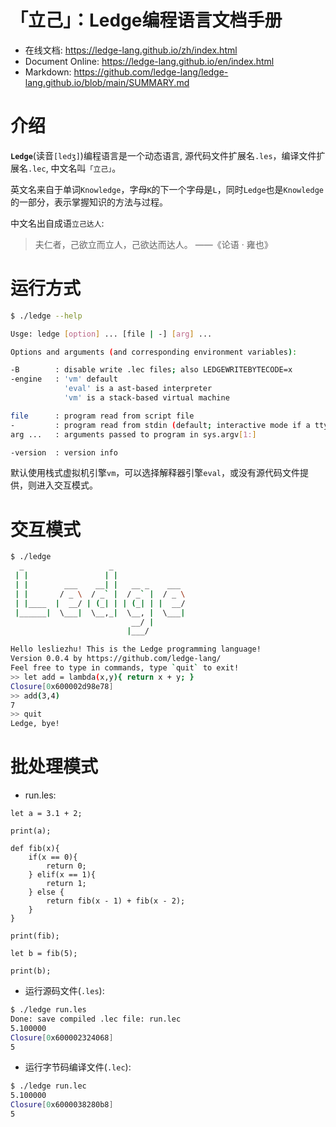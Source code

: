 # 「立己」：Ledge编程语言文档手册

- 在线文档: https://ledge-lang.github.io/zh/index.html
- Document Online: https://ledge-lang.github.io/en/index.html
- Markdown: https://github.com/ledge-lang/ledge-lang.github.io/blob/main/SUMMARY.md

# 介绍

**`Ledge`**(读音`[ledʒ]`)编程语言是一个动态语言, 源代码文件扩展名`.les`，编译文件扩展名`.lec`, 中文名叫`「立己」`。

英文名来自于单词`Knowledge`，字母`K`的下一个字母是`L`，同时`Ledge`也是`Knowledge`的一部分，表示掌握知识的方法与过程。

中文名出自成语`立己达人`:

> 夫仁者，己欲立而立人，己欲达而达人。  ——《论语 · 雍也》


# 运行方式

```bash
$ ./ledge --help

Usge: ledge [option] ... [file | -] [arg] ...

Options and arguments (and corresponding environment variables):

-B        : disable write .lec files; also LEDGEWRITEBYTECODE=x
-engine   : 'vm' default
            'eval' is a ast-based interpreter
            'vm' is a stack-based virtual machine

file      : program read from script file
-         : program read from stdin (default; interactive mode if a tty)
arg ...   : arguments passed to program in sys.argv[1:]

-version  : version info
```

默认使用栈式虚拟机引擎`vm`，可以选择解释器引擎`eval`，或没有源代码文件提供，则进入交互模式。

# 交互模式

```bash
$ ./ledge
  _                   _
 | |                 | |
 | |        ___    __| |   __ _    ___
 | |       / _ \  / _` |  / _` |  / _ \
 | |____  |  __/ | (_| | | (_| | |  __/
 |______|  \___|  \__,_|  \__, |  \___|
                           __/ |
                          |___/

Hello lesliezhu! This is the Ledge programming language!
Version 0.0.4 by https://github.com/ledge-lang/
Feel free to type in commands, type `quit` to exit!
>> let add = lambda(x,y){ return x + y; }
Closure[0x600002d98e78]
>> add(3,4)
7
>> quit
Ledge, bye!
```

# 批处理模式

- run.les:

```
let a = 3.1 + 2;

print(a);

def fib(x){
	if(x == 0){
		return 0;
	} elif(x == 1){
		return 1;
	} else {
		return fib(x - 1) + fib(x - 2);
	}
}

print(fib);

let b = fib(5);

print(b);
```

- 运行源码文件(`.les`):

```bash
$ ./ledge run.les
Done: save compiled .lec file: run.lec
5.100000
Closure[0x600002324068]
5
```

- 运行字节码编译文件(`.lec`):

```bash
$ ./ledge run.lec
5.100000
Closure[0x6000038280b8]
5
```
